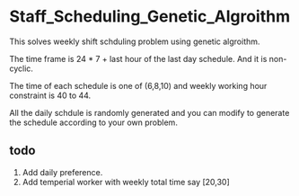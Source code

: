 # Staff_Scheduling_Genetic_Algroithm
This solves weekly shift schduling problem using genetic algroithm.

The time frame is 24 * 7 + last hour of the last day schedule. And it is non-cyclic.

The time of each schedule is one of (6,8,10) and weekly working hour constraint is 40 to 44.

All the daily schdule is randomly generated and you can modify to generate the schedule according to your own problem.

## todo
1. Add daily preference.
2. Add temperial worker with weekly total time say [20,30]

